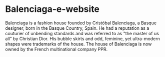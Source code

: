 # Balenciaga-e-website
 Balenciaga is a fashion house founded by Cristóbal Balenciaga, a Basque designer, born in the Basque Country, Spain. He had a reputation as a couturier of unbending standards and was referred to as "the master of us all" by Christian Dior. His bubble skirts and odd, feminine, yet ultra-modern shapes were trademarks of the house. The house of Balenciaga is now owned by the French multinational company PPR.
